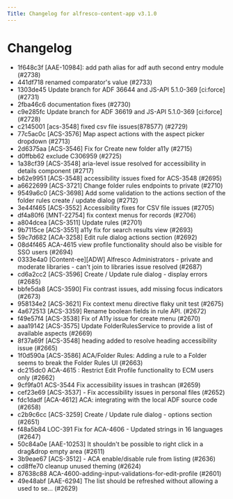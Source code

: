```yaml
---
Title: Changelog for alfresco-content-app v3.1.0
---
```


# Changelog

- 1f648c3f [AAE-10984]: add path alias for adf auth second entry module (#2738)
- 441df718 renamed comparator's value (#2733)
- 1303de45 Update branch for ADF 36644 and JS-API 5.1.0-369 [ci:force] (#2731)
- 2fba46c6 documentation fixes (#2730)
- c9e285fc Update branch for ADF 36619 and JS-API 5.1.0-369 [ci:force] (#2728)
- c2145001 [acs-3548] fixed csv file issues(878577) (#2729)
- 77c5ac0c [ACS-3576] Map aspect actions with the aspect picker dropdown (#2713)
- 2d6375aa [ACS-3546] Fix for Create new folder a11y (#2715)
- d0ffbb62 exclude C306959 (#2725)
- 1a38cf39 [ACS-3548] aria-level issue resolved for accessibility in details component (#2717)
- b62e9951 [ACS-3548] accessibility issues fixed for ACS-3548 (#2695)
- a6622699 [ACS-3721] Change folder rules endpoints to private (#2710)
- 9549a6c0 [ACS-3698] Add some validation to the actions section of the folder rules create / update dialog (#2712)
- 3e44f465 [ACS-3552] Accessibility fixes for CSV file issues (#2705)
- df4a80f6 [MNT-22754] fix context menus for records (#2706)
- a804dcea [ACS-3511] Update rules (#2701)
- 9b7115ce [ACS-3551] a11y fix for search results view (#2693)
- 59c7d682 [ACA-3258] Edit rule dialog actions section (#2692)
- 08d4f465 ACA-4615 view profile functionality should also be visible for SSO users (#2694)
- 0333e4a0 [Content-ee][ADW] Alfresco Administrators - private and moderate libraries - can't join to libraries issue resolved (#2687)
- cd6a2cc2 [ACS-3596] Create / Update rule dialog - display errors (#2685)
- bbfe5da8 [ACS-3590] Fix contrast issues, add missing focus indicators (#2673)
- 958134e2 [ACS-3621] Fix context menu directive flaky unit test (#2675)
- 4a672513 [ACS-3359] Rename boolean fields in rule API. (#2672)
- f49e57f4 [ACS-3538] Fix of A11y issue for create menu (#2670)
- aaa19142 [ACS-3575] Update FolderRulesService to provide a list of available aspects (#2669)
- 8f37a69f [ACS-3548] heading added to resolve heading accessibility issue (#2665)
- 1f0d590a [ACS-3586] ACA/Folder Rules: Adding a rule to a Folder seems to break the Folder Rules UI (#2663)
- dc215dc0 ACA-4615 : Restrict Edit Profile functionality to ECM users only (#2662)
- 9cf9fa01 ACS-3544 Fix accessibility issues in trashcan (#2659)
- cef23e69 [ACS-3537] - Fix accessibility issues in personal files (#2652)
- fdc1dadf [ACA-4612] ACA: integrating with the local ADF source code (#2658)
- c2b9c6cc [ACS-3259] Create / Update rule dialog - options section (#2651)
- f48a5b84 LOC-391 Fix for ACA-4606 - Updated strings in 16 languages (#2647)
- 50c84a0e [AAE-10253] It shouldn't be possible to right click in a drag&drop empty area (#2611)
- 3b9eae67 [ACS-3512] - ACA enable/disable rule from listing (#2636)
- cd8ffe70 cleanup unused theming (#2624)
- 87638c88 ACA-4600-adding-input-validations-for-edit-profile (#2601)
- 49e48abf [AAE-6294] The list should be refreshed without allowing a used to se… (#2629)
